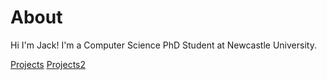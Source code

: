 # About 
Hi I'm Jack! I'm a Computer Science PhD Student at Newcastle University. 

[Projects](https://www.google.com)
[Projects2](test.md)
